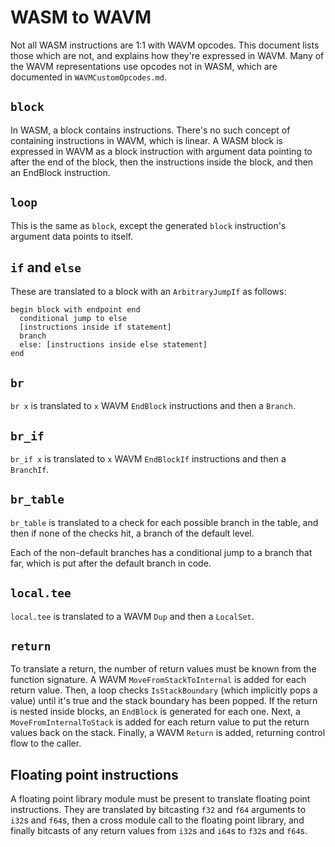 # WASM to WAVM

Not all WASM instructions are 1:1 with WAVM opcodes.
This document lists those which are not, and explains how they're expressed in WAVM.
Many of the WAVM representations use opcodes not in WASM,
which are documented in `WAVMCustomOpcodes.md`.

## `block`

In WASM, a block contains instructions.
There's no such concept of containing instructions in WAVM, which is linear.
A WASM block is expressed in WAVM as a block instruction with argument data pointing to after the end of the block,
then the instructions inside the block, and then an EndBlock instruction.

## `loop`

This is the same as `block`, except the generated `block` instruction's argument data points to itself.

## `if` and `else`

These are translated to a block with an `ArbitraryJumpIf` as follows:

```
begin block with endpoint end
  conditional jump to else
  [instructions inside if statement]
  branch
  else: [instructions inside else statement]
end
```

## `br`

`br x` is translated to `x` WAVM `EndBlock` instructions and then a `Branch`.

## `br_if`

`br_if x` is translated to `x` WAVM `EndBlockIf` instructions and then a `BranchIf`.

## `br_table`

`br_table` is translated to a check for each possible branch in the table,
and then if none of the checks hit, a branch of the default level.

Each of the non-default branches has a conditional jump to a branch that far,
which is put after the default branch in code.

## `local.tee`

`local.tee` is translated to a WAVM `Dup` and then a `LocalSet`.

## `return`

To translate a return, the number of return values must be known from the function signature.
A WAVM `MoveFromStackToInternal` is added for each return value.
Then, a loop checks `IsStackBoundary` (which implicitly pops a value) until it's true and the stack boundary has been popped.
If the return is nested inside blocks, an `EndBlock` is generated for each one.
Next, a `MoveFromInternalToStack` is added for each return value to put the return values back on the stack.
Finally, a WAVM `Return` is added, returning control flow to the caller.

## Floating point instructions

A floating point library module must be present to translate floating point instructions.
They are translated by bitcasting `f32` and `f64` arguments to `i32`s and `f64`s,
then a cross module call to the floating point library,
and finally bitcasts of any return values from `i32`s and `i64`s to `f32`s and `f64`s.
